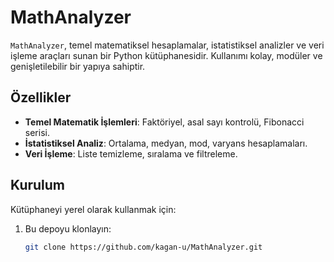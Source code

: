 # MathAnalyzer

`MathAnalyzer`, temel matematiksel hesaplamalar, istatistiksel analizler ve veri işleme araçları sunan bir Python kütüphanesidir. Kullanımı kolay, modüler ve genişletilebilir bir yapıya sahiptir.

## Özellikler
- **Temel Matematik İşlemleri**: Faktöriyel, asal sayı kontrolü, Fibonacci serisi.
- **İstatistiksel Analiz**: Ortalama, medyan, mod, varyans hesaplamaları.
- **Veri İşleme**: Liste temizleme, sıralama ve filtreleme.

## Kurulum
Kütüphaneyi yerel olarak kullanmak için:
1. Bu depoyu klonlayın:
   ```bash
   git clone https://github.com/kagan-u/MathAnalyzer.git
